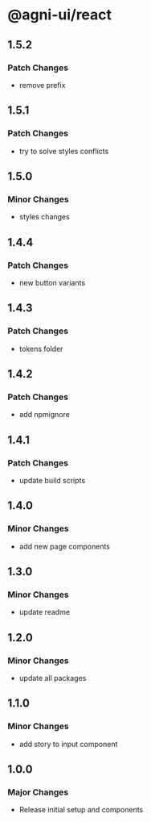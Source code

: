 # @agni-ui/react

## 1.5.2

### Patch Changes

- remove prefix

## 1.5.1

### Patch Changes

- try to solve styles conflicts

## 1.5.0

### Minor Changes

- styles changes

## 1.4.4

### Patch Changes

- new button variants

## 1.4.3

### Patch Changes

- tokens folder

## 1.4.2

### Patch Changes

- add npmignore

## 1.4.1

### Patch Changes

- update build scripts

## 1.4.0

### Minor Changes

- add new page components

## 1.3.0

### Minor Changes

- update readme

## 1.2.0

### Minor Changes

- update all packages

## 1.1.0

### Minor Changes

- add story to input component

## 1.0.0

### Major Changes

- Release initial setup and components
